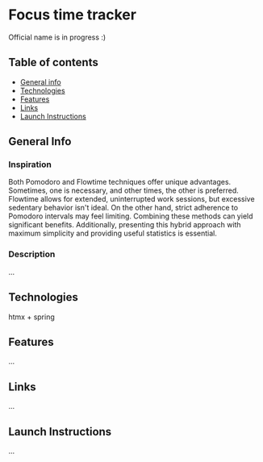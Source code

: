 # Focus time tracker
Official name is in progress :)

## Table of contents
* [General info](#general-info)
* [Technologies](#technologies)
* [Features](#features)
* [Links](#links)
* [Launch Instructions](#launch-instructions)

## General Info

### Inspiration
Both Pomodoro and Flowtime techniques offer unique advantages. Sometimes, one is necessary, and other times, the other is preferred. Flowtime allows for extended, uninterrupted work sessions, but excessive sedentary behavior isn't ideal. On the other hand, strict adherence to Pomodoro intervals may feel limiting. Combining these methods can yield significant benefits. Additionally, presenting this hybrid approach with maximum simplicity and providing useful statistics is essential.

### Description
...

## Technologies
htmx + spring

## Features
...

## Links
...

## Launch Instructions
...

